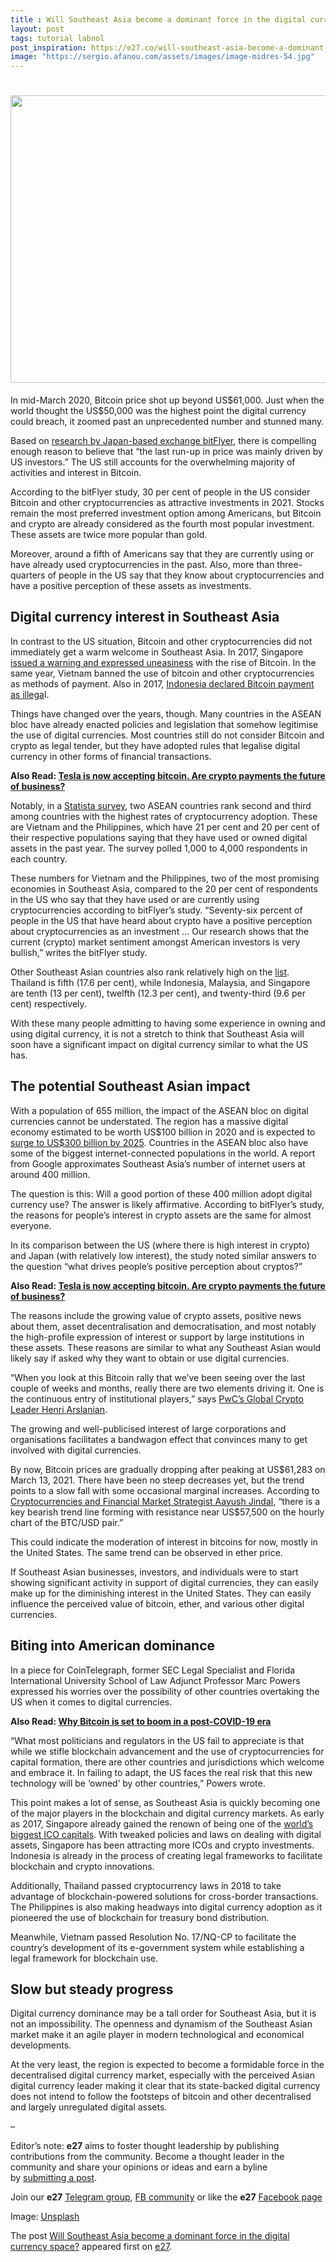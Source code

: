 ```yaml
---
title : Will Southeast Asia become a dominant force in the digital currency space?
layout: post
tags: tutorial labnol
post_inspiration: https://e27.co/will-southeast-asia-become-a-dominant-force-in-the-digital-currency-space-20210329/
image: "https://sergio.afanou.com/assets/images/image-midres-54.jpg"
---
```


<h1><img loading="lazy" class="aligncenter" src="../img/temp/6e3f0581-bed2-4996-a67c-3be0c5d5516b.png" alt="" width="690" height="460" /></h1>
<p>In mid-March 2020, Bitcoin price shot up beyond US$61,000. Just when the world thought the US$50,000 was the highest point the digital currency could breach, it zoomed past an unprecedented number and stunned many.</p>
<p>Based on <a rel="follow" href="https://blog.bitflyer.com/en-us/the-state-of-investing-and-crypto-in-the-us-and-japan/">research by Japan-based exchange bitFlyer</a>, there is compelling enough reason to believe that “the last run-up in price was mainly driven by US investors.” The US still accounts for the overwhelming majority of activities and interest in Bitcoin.</p>
<p>According to the bitFlyer study, 30 per cent of people in the US consider Bitcoin and other cryptocurrencies as attractive investments in 2021. Stocks remain the most preferred investment option among Americans, but Bitcoin and crypto are already considered as the fourth most popular investment. These assets are twice more popular than gold.</p>
<p>Moreover, around a fifth of Americans say that they are currently using or have already used cryptocurrencies in the past. Also, more than three-quarters of people in the US say that they know about cryptocurrencies and have a positive perception of these assets as investments.</p>
<h2>Digital currency interest in Southeast Asia</h2>
<p>In contrast to the US situation, Bitcoin and other cryptocurrencies did not immediately get a warm welcome in Southeast Asia. In 2017, Singapore <a rel="follow" href="https://www.cnbc.com/2017/12/22/bitcoin-china-singapore-japan-issue-cryptocurrency-warnings.html">issued a warning and expressed uneasiness</a> with the rise of Bitcoin. In the same year, Vietnam banned the use of bitcoin and other cryptocurrencies as methods of payment. Also in 2017, <a rel="follow" href="https://e27.co/bank-indonesia-declares-bitcoin-as-illegal-currency/">Indonesia declared Bitcoin payment as illega</a>l.</p>
<p>Things have changed over the years, though. Many countries in the ASEAN bloc have already enacted policies and legislation that somehow legitimise the use of digital currencies. Most countries still do not consider Bitcoin and crypto as legal tender, but they have adopted rules that legalise digital currency in other forms of financial transactions.</p>
<p><strong>Also Read: <a rel="follow" rel="follow" href="https://e27.co/tesla-is-now-accepting-bitcoin-are-crypto-payments-the-future-of-business-20210326/">Tesla is now accepting bitcoin. Are crypto payments the future of business?</a></strong></p>
<p>Notably, in a <a rel="follow" href="https://www.statista.com/chart/18345/crypto-currency-adoption/">Statista survey</a>, two ASEAN countries rank second and third among countries with the highest rates of cryptocurrency adoption. These are Vietnam and the Philippines, which have 21 per cent and 20 per cent of their respective populations saying that they have used or owned digital assets in the past year. The survey polled 1,000 to 4,000 respondents in each country.</p>
<p>These numbers for Vietnam and the Philippines, two of the most promising economies in Southeast Asia, compared to the 20 per cent of respondents in the US who say that they have used or are currently using cryptocurrencies according to bitFlyer’s study. “Seventy-six percent of people in the US that have heard about crypto have a positive perception about cryptocurrencies as an investment … Our research shows that the current (crypto) market sentiment amongst American investors is very bullish,” writes the bitFlyer study.</p>
<p>Other Southeast Asian countries also rank relatively high on the <a rel="follow" href="https://www.statista.com/statistics/1202468/global-cryptocurrency-ownership/">list</a>. Thailand is fifth (17.6 per cent), while Indonesia, Malaysia, and Singapore are tenth (13 per cent), twelfth (12.3 per cent), and twenty-third (9.6 per cent) respectively.</p>
<p>With these many people admitting to having some experience in owning and using digital currency, it is not a stretch to think that Southeast Asia will soon have a significant impact on digital currency similar to what the US has.</p>
<h2>The potential Southeast Asian impact</h2>
<p>With a population of 655 million, the impact of the ASEAN bloc on digital currencies cannot be understated. The region has a massive digital economy estimated to be worth US$100 billion in 2020 and is expected to <a rel="follow" href="https://www.reuters.com/article/us-southeast-asia-technology-idUSKBN27Q0CB">surge to US$300 billion by 2025</a>. Countries in the ASEAN bloc also have some of the biggest internet-connected populations in the world. A report from Google approximates Southeast Asia’s number of internet users at around 400 million.</p>
<p>The question is this: Will a good portion of these 400 million adopt digital currency use? The answer is likely affirmative. According to bitFlyer’s study, the reasons for people’s interest in crypto assets are the same for almost everyone.</p>
<p>In its comparison between the US (where there is high interest in crypto) and Japan (with relatively low interest), the study noted similar answers to the question “what drives people’s positive perception about cryptos?”</p>
<p><strong>Also Read: <a rel="follow" rel="follow" href="https://e27.co/tesla-is-now-accepting-bitcoin-are-crypto-payments-the-future-of-business-20210326/">Tesla is now accepting bitcoin. Are crypto payments the future of business?</a></strong></p>
<p>The reasons include the growing value of crypto assets, positive news about them, asset decentralisation and democratisation, and most notably the high-profile expression of interest or support by large institutions in these assets. These reasons are similar to what any Southeast Asian would likely say if asked why they want to obtain or use digital currencies.</p>
<p>“When you look at this Bitcoin rally that we’ve been seeing over the last couple of weeks and months, really there are two elements driving it. One is the continuous entry of institutional players,” says <a rel="follow" href="https://www.consultancy.asia/news/3999/pwcs-henri-arslanian-on-why-bitcoin-is-breaking-records">PwC&#8217;s Global Crypto Leader Henri Arslanian</a>.</p>
<p>The growing and well-publicised interest of large corporations and organisations facilitates a bandwagon effect that convinces many to get involved with digital currencies.</p>
<p>By now, Bitcoin prices are gradually dropping after peaking at US$61,283 on March 13, 2021. There have been no steep decreases yet, but the trend points to a slow fall with some occasional marginal increases. According to <a rel="follow" href="https://www.newsbtc.com/analysis/btc/bitcoin-price-at-risk-drop-to-54-5k/">Cryptocurrencies and Financial Market Strategist Aayush Jindal</a>, “there is a key bearish trend line forming with resistance near US$57,500 on the hourly chart of the BTC/USD pair.”</p>
<p>This could indicate the moderation of interest in bitcoins for now, mostly in the United States. The same trend can be observed in ether price.</p>
<p>If Southeast Asian businesses, investors, and individuals were to start showing significant activity in support of digital currencies, they can easily make up for the diminishing interest in the United States. They can easily influence the perceived value of bitcoin, ether, and various other digital currencies.</p>
<h2>Biting into American dominance</h2>
<p>In a piece for CoinTelegraph, former SEC Legal Specialist and Florida International University School of Law Adjunct Professor Marc Powers expressed his worries over the possibility of other countries overtaking the US when it comes to digital currencies.</p>
<p><strong>Also Read: <a rel="follow" href="https://e27.co/why-bitcoin-is-set-to-boom-in-a-post-covid-19-era-20200417/">Why Bitcoin is set to boom in a post-COVID-19 era</a></strong></p>
<p>“What most politicians and regulators in the US fail to appreciate is that while we stifle blockchain advancement and the use of cryptocurrencies for capital formation, there are other countries and jurisdictions which welcome and embrace it. In failing to adapt, the US faces the real risk that this new technology will be &#8216;owned&#8217; by other countries,” Powers wrote.</p>
<p>This point makes a lot of sense, as Southeast Asia is quickly becoming one of the major players in the blockchain and digital currency markets. As early as 2017, Singapore already gained the renown of being one of the <a rel="follow" href="https://www.dealstreetasia.com/stories/singapore-emerges-asia-ico-hub-86574/">world’s biggest ICO capitals</a>. With tweaked policies and laws on dealing with digital assets, Singapore has been attracting more ICOs and crypto investments. Indonesia is already in the process of creating legal frameworks to facilitate blockchain and crypto innovations.</p>
<p>Additionally, Thailand passed cryptocurrency laws in 2018 to take advantage of blockchain-powered solutions for cross-border transactions. The Philippines is also making headways into digital currency adoption as it pioneered the use of blockchain for treasury bond distribution.</p>
<p>Meanwhile, Vietnam passed Resolution No. 17/NQ-CP to facilitate the country’s development of its e-government system while establishing a legal framework for blockchain use.</p>
<h2>Slow but steady progress</h2>
<p>Digital currency dominance may be a tall order for Southeast Asia, but it is not an impossibility. The openness and dynamism of the Southeast Asian market make it an agile player in modern technological and economical developments.</p>
<p>At the very least, the region is expected to become a formidable force in the decentralised digital currency market, especially with the perceived Asian digital currency leader making it clear that its state-backed digital currency does not intend to follow the footsteps of bitcoin and other decentralised and largely unregulated digital assets.</p>
<p>&#8211;</p>
<p class="p1"><span class="s1">Editor’s note: <strong>e27</strong> aims to foster thought leadership by publishing contributions from the community. Become a thought leader in the community and share your opinions or ideas and earn a byline by <a rel="follow" href="https://e27.co/contributor"><span class="s2">submitting a post</span></a>.</span></p>
<p class="p1"><span class="s1">Join our <strong>e27</strong> <a rel="follow" href="https://t.me/joinchat/HmTbfBcGCZeykhM8NOlQ-g"><span class="s2">Telegram group</span></a>, <a rel="follow" href="https://www.facebook.com/groups/e27co/permalink/886904662065955/">FB community</a> or like the <strong>e27</strong> <a rel="follow" href="https://www.facebook.com/e27/?ref=your_pages"><span class="s2">Facebook page</span></a></span></p>
<p>Image: <a rel="follow" href="https://unsplash.com/photos/9pCV2MB65y8">Unsplash</a></p>
<p>The post <a rel="nofollow" href="https://e27.co/will-southeast-asia-become-a-dominant-force-in-the-digital-currency-space-20210329/">Will Southeast Asia become a dominant force in the digital currency space?</a> appeared first on <a rel="nofollow" href="https://e27.co">e27</a>.</p>
